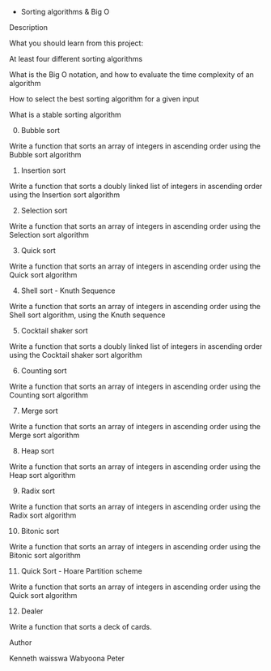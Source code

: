  - Sorting algorithms & Big O

Description

What you should learn from this project:



At least four different sorting algorithms

What is the Big O notation, and how to evaluate the time complexity of an algorithm

How to select the best sorting algorithm for a given input

What is a stable sorting algorithm

0. Bubble sort

Write a function that sorts an array of integers in ascending order using the Bubble sort algorithm

1. Insertion sort

Write a function that sorts a doubly linked list of integers in ascending order using the Insertion sort algorithm

2. Selection sort

Write a function that sorts an array of integers in ascending order using the Selection sort algorithm

3. Quick sort

Write a function that sorts an array of integers in ascending order using the Quick sort algorithm

4. Shell sort - Knuth Sequence

Write a function that sorts an array of integers in ascending order using the Shell sort algorithm, using the Knuth sequence

5. Cocktail shaker sort

Write a function that sorts a doubly linked list of integers in ascending order using the Cocktail shaker sort algorithm

6. Counting sort

Write a function that sorts an array of integers in ascending order using the Counting sort algorithm

7. Merge sort

Write a function that sorts an array of integers in ascending order using the Merge sort algorithm

8. Heap sort

Write a function that sorts an array of integers in ascending order using the Heap sort algorithm

9. Radix sort

Write a function that sorts an array of integers in ascending order using the Radix sort algorithm

10. Bitonic sort

Write a function that sorts an array of integers in ascending order using the Bitonic sort algorithm

11. Quick Sort - Hoare Partition scheme

Write a function that sorts an array of integers in ascending order using the Quick sort algorithm

12. Dealer

Write a function that sorts a deck of cards.

Author 

Kenneth waisswa 
Wabyoona Peter
